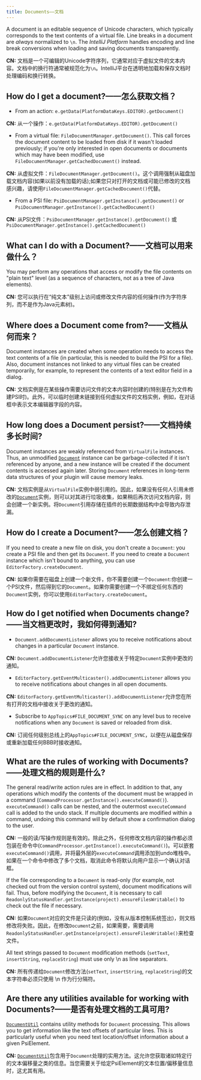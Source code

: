 ```yaml
---
title: Documents——文档
---
```


A document is an editable sequence of Unicode characters, which typically corresponds to the text contents of a virtual file. Line breaks in a document are _always_ normalized to `\n`. The *IntelliJ Platform* handles encoding and line break conversions when loading and saving documents transparently.

**CN:**  文档是一个可编辑的Unicode字符序列，它通常对应于虚拟文件的文本内容。文档中的换行符通常被规范化为`\n`。IntelliJ平台在透明地加载和保存文档时处理编码和换行转换。

## How do I get a document?——怎么获取文档？

* From an action: `e.getData(PlatformDataKeys.EDITOR).getDocument()`

**CN:**  从一个操作：`e.getData(PlatformDataKeys.EDITOR).getDocument()`

* From a virtual file: `FileDocumentManager.getDocument()`. This call forces the document content to be loaded from disk if it wasn't loaded previously; if you're only interested in open documents or documents which may have been modified, use `FileDocumentManager.getCachedDocument()` instead.

**CN:**  从虚拟文件：`FileDocumentManager.getDocument()`。这个调用强制从磁盘加载文档内容(如果以前没有加载的话);如果您只对打开的文档或可能已修改的文档感兴趣，请使用`FileDocumentManager.getCachedDocument()`代替。

* From a PSI file: `PsiDocumentManager.getInstance().getDocument()` or `PsiDocumentManager.getInstance().getCachedDocument()`

**CN:**  从PSI文件：`PsiDocumentManager.getInstance().getDocument()` 或 `PsiDocumentManager.getInstance().getCachedDocument()`

## What can I do with a Document?——文档可以用来做什么？

You may perform any operations that access or modify the file contents on "plain text" level (as a sequence of characters, not as a tree of Java elements).

**CN:**  您可以执行在“纯文本”级别上访问或修改文件内容的任何操作(作为字符序列，而不是作为Java元素树)。

## Where does a Document come from?——文档从何而来？

Document instances are created when some operation needs to access the text contents of a file (in particular, this is needed to build the PSI for a file). Also, document instances not linked to any virtual files can be created temporarily, for example, to represent the contents of a text editor field in a dialog.

**CN:**  文档实例是在某些操作需要访问文件的文本内容时创建的(特别是在为文件构建PSI时)。此外，可以临时创建未链接到任何虚拟文件的文档实例，例如，在对话框中表示文本编辑器字段的内容。

## How long does a Document persist?——文档持续多长时间?

Document instances are weakly referenced from `VirtualFile` instances. Thus, an unmodified [`Document`](upsource:///platform/core-api/src/com/intellij/openapi/editor/Document.java) instance can be garbage-collected if it isn't referenced by anyone, and a new instance will be created if the document contents is accessed again later. Storing `Document` references in long-term data structures of your plugin will cause memory leaks.

**CN:**  文档实例是从`VirtualFile`实例中弱引用的。因此，如果没有任何人引用未修改的[`Document`](upsource:///platform/core-api/src/com/intellij/openapi/editor/Document.java)实例，则可以对其进行垃圾收集，如果稍后再次访问文档内容，则会创建一个新实例。将`Document`引用存储在插件的长期数据结构中会导致内存泄漏。

## How do I create a Document?——怎么创建文档？

If you need to create a new file on disk, you don't create a `Document`: you create a PSI file and then get its `Document`. If you need to create a `Document` instance which isn't bound to anything, you can use `EditorFactory.createDocument`.

**CN:**  如果你需要在磁盘上创建一个新文件，你不需要创建一个`Document`:你创建一个PSI文件，然后得到它的`Document`。如果你需要创建一个不绑定任何东西的`Document`实例，你可以使用`EditorFactory.createDocument`。

## How do I get notified when Documents change?——当文档更改时，我如何得到通知?

* `Document.addDocumentListener` allows you to receive notifications about changes in a particular `Document` instance.

**CN:**  `Document.addDocumentListener`允许您接收关于特定`Document`实例中更改的通知。

* `EditorFactory.getEventMulticaster().addDocumentListener` allows you to receive notifications about changes in all open documents.

**CN:**  `EditorFactory.getEventMulticaster().addDocumentListener`允许您在所有打开的文档中接收关于更改的通知。

* Subscribe to `AppTopics#FILE_DOCUMENT_SYNC` on any level bus to receive notifications when any `Document` is saved or reloaded from disk.

**CN:**  订阅任何级别总线上的`AppTopics#FILE_DOCUMENT_SYNC`，以便在从磁盘保存或重新加载任何BBB时接收通知。

## What are the rules of working with Documents?——处理文档的规则是什么?

The general read/write action rules are in effect. In addition to that, any operations which modify the contents of the document must be wrapped in a command (`CommandProcessor.getInstance().executeCommand()`). `executeCommand()` calls can be nested, and the outermost `executeCommand` call is added to the undo stack. If multiple documents are modified within a command, undoing this command will by default show a confirmation dialog to the user.

**CN:**  一般的读/写操作规则是有效的。除此之外，任何修改文档内容的操作都必须包装在命令中(`CommandProcessor.getInstance().executeCommand()`)。可以嵌套`executeCommand()`调用，并将最外层的`executeCommand`调用添加到undo堆栈中。如果在一个命令中修改了多个文档，取消此命令将默认向用户显示一个确认对话框。

If the file corresponding to a `Document` is read-only (for example, not checked out from the version control system), document modifications will fail. Thus, before modifying the `Document`, it is necessary to call `ReadonlyStatusHandler.getInstance(project).ensureFilesWritable()` to check out the file if necessary.

**CN:**  如果`Document`对应的文件是只读的(例如，没有从版本控制系统签出)，则文档修改将失败。因此，在修改`Document`之前，如果需要，需要调用`ReadonlyStatusHandler.getInstance(project).ensureFilesWritable()`来检查文件。

All text strings passed to `Document` modification methods (`setText`, `insertString`, `replaceString`) must use only \n as line separators.

**CN:**  所有传递给`Document`修改方法(`setText`, `insertString`, `replaceString`)的文本字符串必须只使用 \n 作为行分隔符。

## Are there any utilities available for working with Documents?——是否有处理文档的工具可用?

[`DocumentUtil`](upsource:///platform/core-impl/src/com/intellij/util/DocumentUtil.java) contains utility methods for `Document` processing. This allows you to get information like the text offsets of particular lines. This is particularly useful when you need text location/offset information about a given PsiElement.

**CN:**  [`DocumentUtil`](upsource:///platform/core-impl/src/com/intellij/util/DocumentUtil.java)包含用于`Document`处理的实用方法。这允许您获取诸如特定行的文本偏移量之类的信息。当您需要关于给定PsiElement的文本位置/偏移量信息时，这尤其有用。